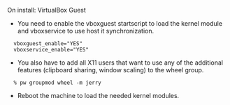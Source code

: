 On install:
VirtualBox Guest

- You need to enable the vboxguest startscript to load the kernel module and vboxservice to use host it synchronization.

```
  vboxguest_enable="YES"
  vboxservice_enable="YES"
```

- You also have to add all X11 users that want to use any of the additional features (clipboard sharing, window scaling) to the wheel group.

```
  % pw groupmod wheel -m jerry
```

* Reboot the machine to load the needed kernel modules.
